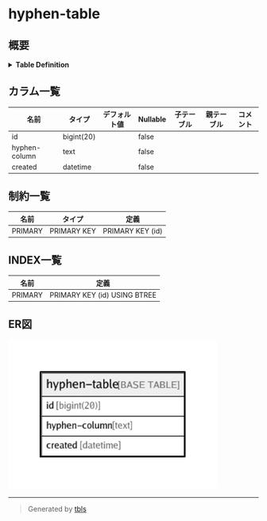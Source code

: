 # hyphen-table

## 概要

<details>
<summary><strong>Table Definition</strong></summary>

```sql
CREATE TABLE `hyphen-table` (
  `id` bigint(20) NOT NULL AUTO_INCREMENT,
  `hyphen-column` text NOT NULL,
  `created` datetime NOT NULL,
  PRIMARY KEY (`id`)
) ENGINE=InnoDB DEFAULT CHARSET=latin1
```

</details>

## カラム一覧

| 名前            | タイプ        | デフォルト値       | Nullable | 子テーブル      | 親テーブル      | コメント     |
| ------------- | ---------- | ------------ | -------- | ---------- | ---------- | -------- |
| id            | bigint(20) |              | false    |            |            |          |
| hyphen-column | text       |              | false    |            |            |          |
| created       | datetime   |              | false    |            |            |          |

## 制約一覧

| 名前      | タイプ         | 定義               |
| ------- | ----------- | ---------------- |
| PRIMARY | PRIMARY KEY | PRIMARY KEY (id) |

## INDEX一覧

| 名前      | 定義                           |
| ------- | ---------------------------- |
| PRIMARY | PRIMARY KEY (id) USING BTREE |

## ER図

![er](hyphen-table.png)

---

> Generated by [tbls](https://github.com/k1LoW/tbls)
